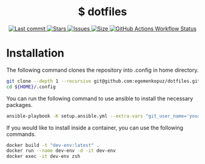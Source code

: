 <h1 align="center"> $ dotfiles </h1>

<div align="center">
    <a href="https://github.com/egemenkopuz/dotfiles/pulse">
      <img alt="Last commit" src="https://img.shields.io/github/last-commit/egemenkopuz/dotfiles?style=for-the-badge&color=F5E0DC&&logoColor=D9E0EE&labelColor=302D41"/>
    </a>
    <a href="https://github.com/egemenkopuz/dotfiles/stargazers">
      <img alt="Stars" src="https://img.shields.io/github/stars/egemenkopuz/dotfiles?style=for-the-badge&color=F5E0DC&&logoColor=D9E0EE&labelColor=302D41" />
    </a>
    <a href="https://github.com/egemenkopuz/dotfiles/issues">
      <img alt="Issues" src="https://img.shields.io/github/issues/egemenkopuz/dotfiles?style=for-the-badge&color=F5E0DC&logoColor=D9E0EE&labelColor=302D41" />
    </a>
    <a href="https://github.com/egemenkopuz/dotfiles">
      <img alt="Size" src="https://img.shields.io/github/repo-size/egemenkopuz/dotfiles?color=F5E0DC&label=SIZE&style=for-the-badge&logoColor=D9E0EE&labelColor=302D41" />
    </a>
    <a href="">
        <img alt="GitHub Actions Workflow Status" src="https://img.shields.io/github/actions/workflow/status/egemenkopuz/dotfiles/ansible-lint.yml?branch=dev&style=for-the-badge&color=F5E0DC&logoColor=D9E0EE&labelColor=302D41&label=ansible-lint" />
    </a>
</div>

# Installation

The following command clones the repository into .config in home directory.

```zsh
git clone --depth 1 --recursive git@github.com:egemenkopuz/dotfiles.git ${HOME}/.config
cd ${HOME}/.config
```

You can run the following command to use ansible to install the necessary packages.

```zsh
ansible-playbook -K setup.ansible.yml --extra-vars "git_user_name='your_name' git_user_email='your_email'"
```

If you would like to install inside a container, you can use the following commands.

```zsh
docker build -t "dev-env:latest" .
docker run --name dev-env -d -it dev-env
docker exec -it dev-env zsh
```
